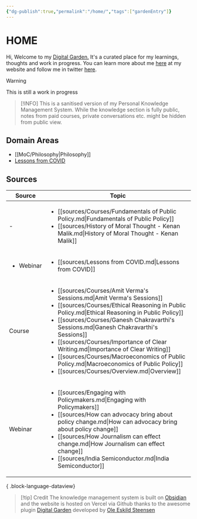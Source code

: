 ```yaml
---
{"dg-publish":true,"permalink":"/home/","tags":["gardenEntry"]}
---
```



# HOME

Hi, 
Welcome to my [Digital Garden.](https://web.archive.org/web/20221112021127/https://maggieappleton.com/garden-history) It's a curated place for my learnings, thoughts and work in progress. You can learn more about me [here](https://santhoshsaravanan.in/) at my website and follow me in twitter [here](https://twitter.com/santhosh_srvnn).    

> [!warning] 
> This is still a work in progress

> [!INFO] 
> This is a sanitised version of my Personal Knowledge Management System. While the knowledge section is fully public, notes from paid courses, private conversations etc. might be hidden from public view. 
>  

## Domain Areas
- [[MoC/Philosophy\|Philosophy]]
- [Lessons from COVID](sources/Lessons%20from%20COVID.md)

## Sources
| Source                    | Topic                                                                                                                                                                                                                                                                                                                                                                                                                                                                                                                                     |
| ------------------------- | ----------------------------------------------------------------------------------------------------------------------------------------------------------------------------------------------------------------------------------------------------------------------------------------------------------------------------------------------------------------------------------------------------------------------------------------------------------------------------------------------------------------------------------------- |
| \-                        | <ul><li>[[sources/Courses/Fundamentals of Public Policy.md\\|Fundamentals of Public Policy]]</li><li>[[sources/History of Moral Thought - Kenan Malik.md\\|History of Moral Thought - Kenan Malik]]</li></ul>                                                                                                                                                                                                                                                                                                                             |
| <ul><li>Webinar</li></ul> | <ul><li>[[sources/Lessons from COVID.md\\|Lessons from COVID]]</li></ul>                                                                                                                                                                                                                                                                                                                                                                                                                                                                  |
| Course                    | <ul><li>[[sources/Courses/Amit Verma's Sessions.md\\|Amit Verma's Sessions]]</li><li>[[sources/Courses/Ethical Reasoning in Public Policy.md\\|Ethical Reasoning in Public Policy]]</li><li>[[sources/Courses/Ganesh Chakravarthi's Sessions.md\\|Ganesh Chakravarthi's Sessions]]</li><li>[[sources/Courses/Importance of Clear Writing.md\\|Importance of Clear Writing]]</li><li>[[sources/Courses/Macroeconomics of Public Policy.md\\|Macroeconomics of Public Policy]]</li><li>[[sources/Courses/Overview.md\\|Overview]]</li></ul> |
| Webinar                   | <ul><li>[[sources/Engaging with Policymakers.md\\|Engaging with Policymakers]]</li><li>[[sources/How can advocacy bring about policy change.md\\|How can advocacy bring about policy change]]</li><li>[[sources/How Journalism can effect change.md\\|How Journalism can effect change]]</li><li>[[sources/India Semiconductor.md\\|India Semiconductor]]</li></ul>                                                                                                                                                                       |

{ .block-language-dataview}

> [!tip] Credit
> The knowledge management system is built on [Obsidian](https://obsidian.md/) and the website is hosted on Vercel via Github thanks to the awesome plugin [Digital Garden](https://github.com/oleeskild/obsidian-digital-garden) developed by [Ole Eskild Steensen](https://ko-fi.com/oleeskild)